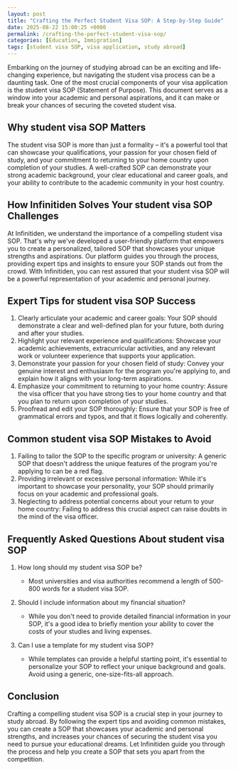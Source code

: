 ```yaml
---
layout: post
title: "Crafting the Perfect Student Visa SOP: A Step-by-Step Guide"
date: 2025-08-22 15:00:25 +0000
permalink: /crafting-the-perfect-student-visa-sop/
categories: [Education, Immigration]
tags: [student visa SOP, visa application, study abroad]
---
```


Embarking on the journey of studying abroad can be an exciting and life-changing experience, but navigating the student visa process can be a daunting task. One of the most crucial components of your visa application is the student visa SOP (Statement of Purpose). This document serves as a window into your academic and personal aspirations, and it can make or break your chances of securing the coveted student visa.

## Why student visa SOP Matters

The student visa SOP is more than just a formality – it's a powerful tool that can showcase your qualifications, your passion for your chosen field of study, and your commitment to returning to your home country upon completion of your studies. A well-crafted SOP can demonstrate your strong academic background, your clear educational and career goals, and your ability to contribute to the academic community in your host country.

## How Infinitiden Solves Your student visa SOP Challenges

At Infinitiden, we understand the importance of a compelling student visa SOP. That's why we've developed a user-friendly platform that empowers you to create a personalized, tailored SOP that showcases your unique strengths and aspirations. Our platform guides you through the process, providing expert tips and insights to ensure your SOP stands out from the crowd. With Infinitiden, you can rest assured that your student visa SOP will be a powerful representation of your academic and personal journey.

## Expert Tips for student visa SOP Success

1. Clearly articulate your academic and career goals: Your SOP should demonstrate a clear and well-defined plan for your future, both during and after your studies.
2. Highlight your relevant experience and qualifications: Showcase your academic achievements, extracurricular activities, and any relevant work or volunteer experience that supports your application.
3. Demonstrate your passion for your chosen field of study: Convey your genuine interest and enthusiasm for the program you're applying to, and explain how it aligns with your long-term aspirations.
4. Emphasize your commitment to returning to your home country: Assure the visa officer that you have strong ties to your home country and that you plan to return upon completion of your studies.
5. Proofread and edit your SOP thoroughly: Ensure that your SOP is free of grammatical errors and typos, and that it flows logically and coherently.

## Common student visa SOP Mistakes to Avoid

1. Failing to tailor the SOP to the specific program or university: A generic SOP that doesn't address the unique features of the program you're applying to can be a red flag.
2. Providing irrelevant or excessive personal information: While it's important to showcase your personality, your SOP should primarily focus on your academic and professional goals.
3. Neglecting to address potential concerns about your return to your home country: Failing to address this crucial aspect can raise doubts in the mind of the visa officer.

## Frequently Asked Questions About student visa SOP

1. How long should my student visa SOP be?
   - Most universities and visa authorities recommend a length of 500-800 words for a student visa SOP.

2. Should I include information about my financial situation?
   - While you don't need to provide detailed financial information in your SOP, it's a good idea to briefly mention your ability to cover the costs of your studies and living expenses.

3. Can I use a template for my student visa SOP?
   - While templates can provide a helpful starting point, it's essential to personalize your SOP to reflect your unique background and goals. Avoid using a generic, one-size-fits-all approach.

## Conclusion

Crafting a compelling student visa SOP is a crucial step in your journey to study abroad. By following the expert tips and avoiding common mistakes, you can create a SOP that showcases your academic and personal strengths, and increases your chances of securing the student visa you need to pursue your educational dreams. Let Infinitiden guide you through the process and help you create a SOP that sets you apart from the competition.